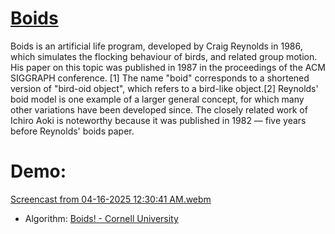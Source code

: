 # [Boids](https://en.wikipedia.org/wiki/Boids)

Boids is an artificial life program, developed by Craig Reynolds in 1986, which simulates the flocking behaviour of birds, 
and related group motion. His paper on this topic was published in 1987 in the proceedings of the ACM SIGGRAPH conference.
[1] The name "boid" corresponds to a shortened version of "bird-oid object", which refers to a bird-like object.[2] Reynolds' 
boid model is one example of a larger general concept, for which many other variations have been developed since. The closely 
related work of Ichiro Aoki is noteworthy because it was published in 1982 — five years before Reynolds' boids paper.

# Demo:
[Screencast from 04-16-2025 12:30:41 AM.webm](https://github.com/user-attachments/assets/1a584b29-2ca7-4386-a55b-30ca694b9d7b)

- Algorithm: [Boids! - Cornell University](https://people.ece.cornell.edu/land/courses/ece4760/labs/s2021/Boids/Boids.html)
